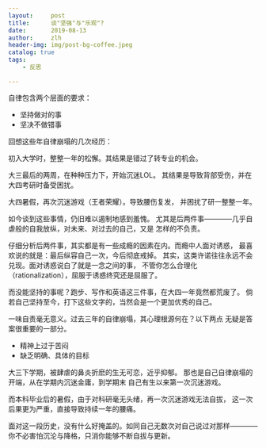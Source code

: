 ```yaml
---
layout:     post
title:      谈"坚强"与"乐观"? 
date:       2019-08-13
author:     zlh
header-img: img/post-bg-coffee.jpeg
catalog: true
tags:
    - 反思

---
```


自律包含两个层面的要求：

- 坚持做对的事
- 坚决不做错事

回想这些年自律崩塌的几次经历：

初入大学时，整整一年的松懈。其结果是错过了转专业的机会。

大三最后的两周，在种种压力下，开始沉迷LOL。
其结果是导致背部受伤，并在大四考研时备受困扰。

大四暑假，再次沉迷游戏（王者荣耀）。导致腰伤复发，
并困扰了研一整整一年。

如今谈到这些事情，仍旧难以遏制地感到羞愧。
尤其是后两件事————几乎自虐般的自我放纵，对未来、对过去的自己，又是
怎样的不负责。

仔细分析后两件事，其实都是有一些成瘾的因素在内。而瘾中人面对诱惑，
最喜欢说的就是：最后纵容自己一次，今后彻底戒掉。
其实，这类许诺往往永远不会兑现。面对诱惑说白了就是一念之间的事，
不管你怎么合理化（rationalization），屈服于诱惑终究还是屈服了。

而没能坚持的事呢？跑步、写作和英语这三件事，在大四一年竟然都荒废了。
倘若自己坚持至今，打下这些文字的，当然会是一个更加优秀的自己。

一味自责毫无意义。过去三年的自律崩塌，其心理根源何在？以下两点
无疑是答案很重要的一部分。

- 精神上过于苦闷
- 缺乏明确、具体的目标

大三下学期，被肆虐的鼻炎折麽的生无可恋，近乎抑郁。
那也是自己自律崩塌的开端，从在学期内沉迷金庸，到学期末
自己有生以来第一次沉迷游戏。

而本科毕业后的暑假，由于对科研毫无头绪，再一次沉迷游戏无法自拔，
这一次后果更为严重，直接导致持续一年的腰痛。

面对这一段历史，没有什么好掩盖的。如同自己无数次对自己说过对那样————
你不必害怕沉沦与降格，只消你能够不断自拔与更新。

